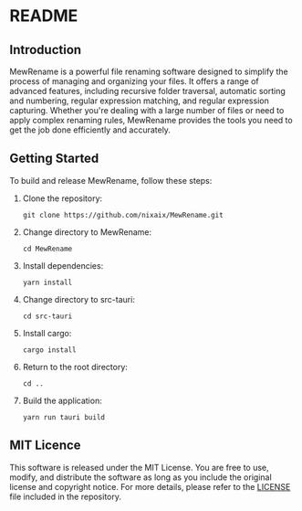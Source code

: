 # README

## Introduction

MewRename is a powerful file renaming software designed to simplify the process of managing and organizing your files. It offers a range of advanced features, including recursive folder traversal, automatic sorting and numbering, regular expression matching, and regular expression capturing. Whether you're dealing with a large number of files or need to apply complex renaming rules, MewRename provides the tools you need to get the job done efficiently and accurately.

## Getting Started

To build and release MewRename, follow these steps:

1. Clone the repository:

   ```
   git clone https://github.com/nixaix/MewRename.git
   ```

2. Change directory to MewRename:

   ```
   cd MewRename
   ```

3. Install dependencies:

   ```
   yarn install
   ```

4. Change directory to src-tauri:

   ```
   cd src-tauri
   ```

5. Install cargo:

   ```
   cargo install
   ```

6. Return to the root directory:

   ```
   cd ..
   ```

7. Build the application:

   ```
   yarn run tauri build
   ```

## MIT Licence

This software is released under the MIT License. You are free to use, modify, and distribute the software as long as you include the original license and copyright notice. For more details, please refer to the [LICENSE](./LICENSE) file included in the repository.
